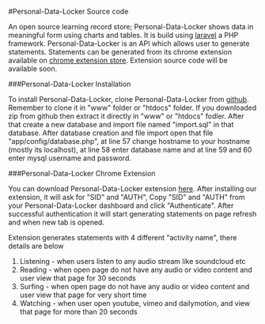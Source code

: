 #Personal-Data-Locker Source code

An open source learning record store; Personal-Data-Locker shows data in meaningful form using charts and tables. It is build using [laravel](http://laravel.com/) a PHP framework. Personal-Data-Locker is an API which allows user to generate statements. Statements can be generated from its chrome extension available on [chrome extension store](https://chrome.google.com/webstore/detail/pdl/ajnahfidcbfdnpflgagajffjkgffhgon?hl=en-US). Extension source code will be available soon.

###Personal-Data-Locker Installation

To install Personal-Data-Locker, clone Personal-Data-Locker from [github](https://github.com/Personal-Data-Locker/code). Remember to clone it in "www" folder or "htdocs" folder. If you downloaded zip from github then extract it directly in "www" or "htdocs" fodler. After that create a new database and import file named "import.sql" in that database. After database creation and file import open that file "app/config/database.php", at line 57 change hostname to your hostname (mostly its localhost), at line 58 enter database name and at line 59 and 60 enter mysql username and password.

###Personal-Data-Locker Chrome Extension

You can download Personal-Data-Locker extension [here](https://chrome.google.com/webstore/detail/pdl/ajnahfidcbfdnpflgagajffjkgffhgon?hl=en-US). After installing our extension, it will ask for "SID" and "AUTH", Copy "SID" and "AUTH" from your Personal-Data-Locker dashboard and click "Authenticate". After successful authentication it will start generating statements on page refresh and when new tab is opened.

Extension generates statements with 4 different "activity name", there details are below

1. Listening - when users listen to any audio stream like soundcloud etc
2. Reading   - when open page do not have any audio or video content and user view that page for 30 seconds
3. Surfing   - when open page do not have any audio or video content and user view that page for very short time
4. Watching  - when user open youtube, vimeo and dailymotion, and view that page for more than 20 seconds
